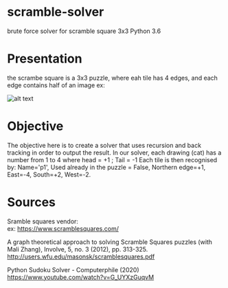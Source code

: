 # scramble-solver
brute force solver for scramble square 3x3
Python 3.6

# Presentation
the scrambe square is a 3x3 puzzle, where eah tile has 4 edges, and each edge contains half of an image 
ex:

![alt text](https://www.scramblesquares.com/wp-content/uploads/10132-Cats72dpi.jpg)

# Objective
The objective here is to create a solver that uses recursion and back tracking in order to output the result.
In our solver, each drawing (cat) has a number from 1 to 4 where head = +1 ; Tail = -1
Each tile is then recognised by: Name='p1', Used already in the puzzle = False, Northern edge=+1, East=-4, South=+2, West=-2.


# Sources
Sramble squares vendor:<br>
ex: https://www.scramblesquares.com/

A graph theoretical approach to solving Scramble Squares puzzles (with Mali Zhang), Involve, 5, no. 3 (2012), pp. 313-325.<br>
http://users.wfu.edu/masonsk/scramblesquares.pdf<br>

Python Sudoku Solver - Computerphile (2020)<br>
https://www.youtube.com/watch?v=G_UYXzGuqvM<br>
